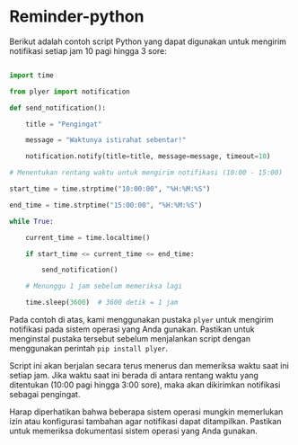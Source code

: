 # Reminder-python

Berikut adalah contoh script Python yang dapat digunakan untuk mengirim notifikasi setiap jam 10 pagi hingga 3 sore:

```python

import time

from plyer import notification

def send_notification():

    title = "Pengingat"

    message = "Waktunya istirahat sebentar!"

    notification.notify(title=title, message=message, timeout=10)

# Menentukan rentang waktu untuk mengirim notifikasi (10:00 - 15:00)

start_time = time.strptime("10:00:00", "%H:%M:%S")

end_time = time.strptime("15:00:00", "%H:%M:%S")

while True:

    current_time = time.localtime()

    if start_time <= current_time <= end_time:

        send_notification()

    # Menunggu 1 jam sebelum memeriksa lagi

    time.sleep(3600)  # 3600 detik = 1 jam

```

Pada contoh di atas, kami menggunakan pustaka `plyer` untuk mengirim notifikasi pada sistem operasi yang Anda gunakan. Pastikan untuk menginstal pustaka tersebut sebelum menjalankan script dengan menggunakan perintah `pip install plyer`.

Script ini akan berjalan secara terus menerus dan memeriksa waktu saat ini setiap jam. Jika waktu saat ini berada di antara rentang waktu yang ditentukan (10:00 pagi hingga 3:00 sore), maka akan dikirimkan notifikasi sebagai pengingat.

Harap diperhatikan bahwa beberapa sistem operasi mungkin memerlukan izin atau konfigurasi tambahan agar notifikasi dapat ditampilkan. Pastikan untuk memeriksa dokumentasi sistem operasi yang Anda gunakan.
